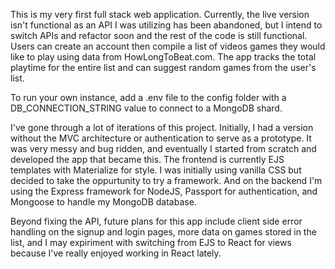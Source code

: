 This is my very first full stack web application. Currently, the live version isn't functional as an API I was utilizing has been abandoned, but I intend to switch APIs and refactor soon and the rest of the code is still functional. Users can create an account then compile a list of videos games they would like to play using data from HowLongToBeat.com. The app tracks the total playtime for the entire list and can suggest random games from the user's list.

To run your own instance, add a .env file to the config folder with a DB_CONNECTION_STRING value to connect to a MongoDB shard.

I've gone through a lot of iterations of this project. Initially, I had a version without the MVC architecture or authentication to serve as a prototype. It was very messy and bug ridden, and eventually I started from scratch and developed the app that became this. The frontend is currently EJS templates with Materialize for style. I was initially using vanilla CSS but decided to take the oppurtunity to try a framework. And on the backend I'm using the Express framework for NodeJS, Passport for authentication, and Mongoose to handle my MongoDB database.

Beyond fixing the API, future plans for this app include client side error handling on the signup and login pages, more data on games stored in the list, and I may expiriment with switching from EJS to React for views because I've really enjoyed working in React lately.
